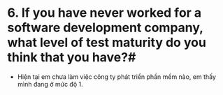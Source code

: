 # 6. If you have never worked for a software development company, what level of test maturity do you think that you have?#

* Hiện tại em chưa làm việc công ty phát triển phần mềm nào, em thấy mình đang ở mức độ 1.
